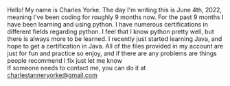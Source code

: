 Hello! My name is Charles Yorke.
The day I'm writing this is June 4th, 2022, meaning I've been coding for roughly 9 months now. 
For the past 9 months I have been learning and using python.
I have numerous certifications in different fields regarding python.
I feel that I know python pretty well, but there is always more to be learned.
I recently just started learning Java, and hope to get a certification in Java. 
All of the files provided in my account are just for fun and practice so enjoy, and if there are any problems are things people recommend I fix just let me know  
If someone needs to contact me, you can do it at charlestanneryorke@gmail.com
